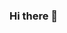 ### Hi there 👋

<!--
**MohmmadBashir/MohmmadBashir** is a ✨ _special_ ✨ repository because its `README.md` (this file) appears on your GitHub profile.

Here are some ideas to get you started:

-apt-get update -y
-apt-get upgrade -y
-pkg install python -y
-pkg install python2 -y
-pkg install git -y
-pip install lolcat
-git clone https://github.com/Mohmmad-Bashir/ighack
-cd $Home
-ls
-cd ighack
-ls
-bash setup
bash ighack.sh

